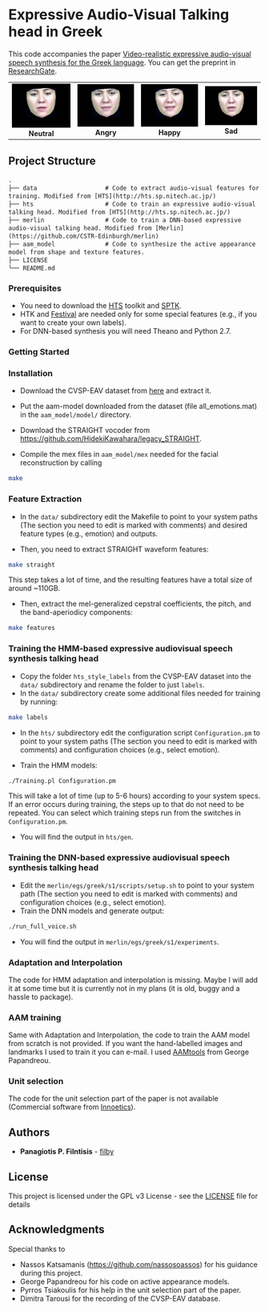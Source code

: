 # Expressive Audio-Visual Talking head in Greek

This code accompanies the paper [Video-realistic expressive audio-visual speech synthesis for the Greek language](https://www.sciencedirect.com/science/article/pii/S0167639317300419). You can get the preprint in [ResearchGate](https://www.researchgate.net/publication/319415357_Video-realistic_expressive_audio-visual_speech_synthesis_for_the_Greek_language).

| | | | |
|:-------------------------:|:-------------------------:|:-------------------------:|:-------------------------:|
|<img width="200" src="images/neutral.gif"> <br/> <b>Neutral</b> |  <img width="200" src="images/angry.gif"> <br/> <b>Angry</b> |<img width="200" src="images/happy.gif"> <br/> <b>Happy</b> |  <img width="200" src="images/sad.gif"> <br/> <b>Sad</b>|

## Project Structure

    .
    ├── data                   # Code to extract audio-visual features for training. Modified from [HTS](http://hts.sp.nitech.ac.jp/)
    ├── hts                    # Code to train an expressive audio-visual talking head. Modified from [HTS](http://hts.sp.nitech.ac.jp/)
    ├── merlin                 # Code to train a DNN-based expressive audio-visual talking head. Modified from [Merlin](https://github.com/CSTR-Edinburgh/merlin)
    ├── aam_model              # Code to synthesize the active appearance model from shape and texture features. 
    ├── LICENSE
    └── README.md


### Prerequisites

* You need to download the [HTS](http://hts.sp.nitech.ac.jp/) toolkit and [SPTK](http://sp-tk.sourceforge.net/).
* HTK and [Festival](http://www.cstr.ed.ac.uk/projects/festival/) are needed only for some special features (e.g., if you want to create your own labels).
* For DNN-based synthesis you will need Theano and Python 2.7.

### Getting Started

### Installation

* Download the CVSP-EAV dataset from [here](https://pithos.okeanos.grnet.gr/public/gUB3DOoM7qvLGahk4i7pw1) and extract it. 

* Put the aam-model downloaded from the dataset (file all_emotions.mat) in the `aam_model/model/` directory.

* Download the STRAIGHT vocoder from https://github.com/HidekiKawahara/legacy_STRAIGHT.

* Compile the mex files in `aam_model/mex` needed for the facial reconstruction by calling 

```bash
make
``` 


### Feature Extraction

* In the `data/` subdirectory edit the Makefile to point to your system paths (The section you need to edit is marked with comments) and desired feature types (e.g., emotion) and outputs.

* Then, you need to extract STRAIGHT waveform features:
```bash
make straight
```

This step takes a lot of time, and the resulting features have a total size of around \~110GB.

* Then, extract the mel-generalized cepstral coefficients, the pitch, and the band-aperiodicy components:

```bash
make features
```


### Training the HMM-based expressive audiovisual speech synthesis talking head
* Copy the folder `hts_style_labels` from the CVSP-EAV dataset into the `data/` subdirectory and rename the folder to just `labels`.
* In the `data/` subdirectory create some additional files needed for training by running:

```bash
make labels
```

* In the `hts/` subdirectory edit the configuration script `Configuration.pm` to point to your system paths (The section you need to edit is marked with comments) and configuration choices (e.g., select emotion).

* Train the HMM models:

```bash
./Training.pl Configuration.pm
```
This will take a lot of time (up to 5-6 hours) according to your system specs. If an error occurs during training, the steps up to that do not need to be repeated. You can select which training steps run from the switches in `Configuration.pm`.

* You will find the output in `hts/gen`.

### Training the DNN-based expressive audiovisual speech synthesis talking head
* Edit the `merlin/egs/greek/s1/scripts/setup.sh` to point to your system path (The section you need to edit is marked with comments) and configuration choices (e.g., select emotion).
* Train the DNN models and generate output:

```bash
./run_full_voice.sh
```

* You will find the output in `merlin/egs/greek/s1/experiments`.

### Adaptation and Interpolation
The code for HMM adaptation and interpolation is missing. Maybe I will add it at some time but it is currently not in my plans (it is old, buggy and a hassle to package).

### AAM training
Same with Adaptation and Interpolation, the code to train the AAM model from scratch is not provided. If you want the hand-labelled images and landmarks I used to train it you can e-mail. I used [AAMtools](http://cvsp.cs.ntua.gr/software/AAMtools/) from George Papandreou.

### Unit selection
The code for the unit selection part of the paper is not available (Commercial software from [Innoetics](https://www.innoetics.com/)).

## Authors

* **Panagiotis P. Filntisis** - [filby](https://github.com/filby89)

## License

This project is licensed under the GPL v3 License - see the [LICENSE](LICENSE) file for details

## Acknowledgments
Special thanks to
* Nassos Katsamanis (https://github.com/nassosoassos) for his guidance during this project.
* George Papandreou for his code on active appearance models.
* Pyrros Tsiakoulis for his help in the unit selection part of the paper.
* Dimitra Tarousi for the recording of the CVSP-EAV database.
